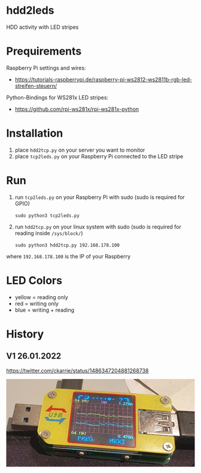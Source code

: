 # hdd2leds
HDD activity with LED stripes


# Prequirements

Raspberry Pi settings and wires:
- https://tutorials-raspberrypi.de/raspberry-pi-ws2812-ws2811b-rgb-led-streifen-steuern/

Python-Bindings for WS281x LED stripes:
- https://github.com/rpi-ws281x/rpi-ws281x-python

# Installation

1. place `hdd2tcp.py` on your server you want to monitor
2. place `tcp2leds.py` on your Raspberry Pi connected to the LED stripe

# Run

1. run `tcp2leds.py` on your Raspberry Pi with sudo (sudo is required for GPIO)

   `sudo python3 tcp2leds.py`

2. run `hdd2tcp.py` on your linux system with sudo (sudo is required for reading inside `/sys/block/`)

   `sudo python3 hdd2tcp.py 192.168.178.100`

where `192.168.178.100` is the IP of your Raspberry

# LED Colors

- yellow = reading only
- red = writing only
- blue = writing + reading

# History

## V1 26.01.2022

https://twitter.com/ckarrie/status/1486347204881268738

![Stromverbrauch](20220126_161619.jpg)
